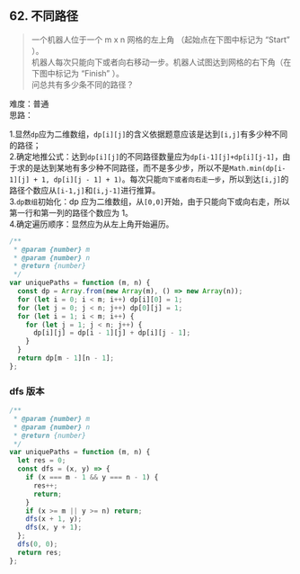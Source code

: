 ## 62. 不同路径

> 一个机器人位于一个 m x n 网格的左上角 （起始点在下图中标记为 “Start” ）。  
> 机器人每次只能向下或者向右移动一步。机器人试图达到网格的右下角（在下图中标记为 “Finish” ）。  
> 问总共有多少条不同的路径？

难度：普通  
思路：

1.显然`dp`应为二维数组，`dp[i][j]`的含义依据题意应该是达到`[i,j]`有多少种不同的路径；  
2.确定地推公式：达到`dp[i][j]`的不同路径数量应为`dp[i-1][j]+dp[i][j-1]`，由于求的是达到某地有多少种不同路径，而不是多少步，所以不是`Math.min(dp[i-1][j] + 1, dp[i][j - 1] + 1)`。每次只能`向下或者向右走一步`，所以到达`[i,j]`的路径个数应从`[i-1,j]`和`[i,j-1]`进行推算。  
3.`dp数组`初始化：dp 应为二维数组，从`[0,0]`开始，由于只能向下或向右走，所以第一行和第一列的路径个数应为 1。  
4.确定遍历顺序：显然应为从左上角开始遍历。

```javascript
/**
 * @param {number} m
 * @param {number} n
 * @return {number}
 */
var uniquePaths = function (m, n) {
  const dp = Array.from(new Array(m), () => new Array(n));
  for (let i = 0; i < m; i++) dp[i][0] = 1;
  for (let j = 0; j < n; j++) dp[0][j] = 1;
  for (let i = 1; i < m; i++) {
    for (let j = 1; j < n; j++) {
      dp[i][j] = dp[i - 1][j] + dp[i][j - 1];
    }
  }
  return dp[m - 1][n - 1];
};
```

### dfs 版本

```javascript
/**
 * @param {number} m
 * @param {number} n
 * @return {number}
 */
var uniquePaths = function (m, n) {
  let res = 0;
  const dfs = (x, y) => {
    if (x === m - 1 && y === n - 1) {
      res++;
      return;
    }
    if (x >= m || y >= n) return;
    dfs(x + 1, y);
    dfs(x, y + 1);
  };
  dfs(0, 0);
  return res;
};
```
